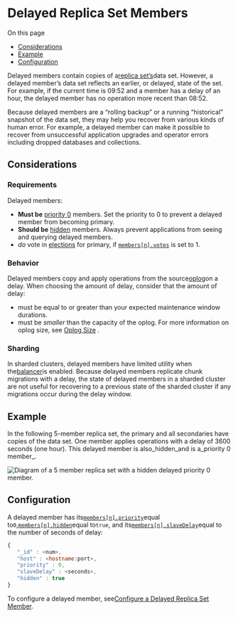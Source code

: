 # Delayed Replica Set Members

On this page

* [Considerations](https://docs.mongodb.com/manual/core/replica-set-delayed-member/#considerations)
* [Example](https://docs.mongodb.com/manual/core/replica-set-delayed-member/#example)
* [Configuration](https://docs.mongodb.com/manual/core/replica-set-delayed-member/#configuration)

Delayed members contain copies of a[replica set’s](https://docs.mongodb.com/manual/reference/glossary/#term-replica-set)data set. However, a delayed member’s data set reflects an earlier, or delayed, state of the set. For example, if the current time is 09:52 and a member has a delay of an hour, the delayed member has no operation more recent than 08:52.

Because delayed members are a “rolling backup” or a running “historical” snapshot of the data set, they may help you recover from various kinds of human error. For example, a delayed member can make it possible to recover from unsuccessful application upgrades and operator errors including dropped databases and collections.

## Considerations

### Requirements

Delayed members:

* **Must be**
  [priority 0](https://docs.mongodb.com/manual/core/replica-set-priority-0-member/#replica-set-secondary-only-members)
  members. Set the priority to 0 to prevent a delayed member from becoming primary.
* **Should be**
  [hidden](https://docs.mongodb.com/manual/core/replica-set-hidden-member/#replica-set-hidden-members)
  members. Always prevent applications from seeing and querying delayed members.
* _do_
  vote in
  [elections](https://docs.mongodb.com/manual/reference/glossary/#term-election)
  for primary, if
  [`members[n].votes`](https://docs.mongodb.com/manual/reference/replica-configuration/#rsconf.members[n].votes)
  is set to 1.

### Behavior

Delayed members copy and apply operations from the source[oplog](https://docs.mongodb.com/manual/reference/glossary/#term-oplog)on a delay. When choosing the amount of delay, consider that the amount of delay:

* must be equal to or greater than your expected maintenance window durations.
* must be
  _smaller_
  than the capacity of the oplog. For more information on oplog size, see
  [Oplog Size](https://docs.mongodb.com/manual/core/replica-set-oplog/#replica-set-oplog-sizing)
  .

### Sharding

In sharded clusters, delayed members have limited utility when the[balancer](https://docs.mongodb.com/manual/reference/glossary/#term-balancer)is enabled. Because delayed members replicate chunk migrations with a delay, the state of delayed members in a sharded cluster are not useful for recovering to a previous state of the sharded cluster if any migrations occur during the delay window.

## Example

In the following 5-member replica set, the primary and all secondaries have copies of the data set. One member applies operations with a delay of 3600 seconds \(one hour\). This delayed member is also_hidden_and is a_priority 0 member_.

![](https://docs.mongodb.com/manual/_images/replica-set-delayed-member.bakedsvg.svg "Diagram of a 5 member replica set with a hidden delayed priority 0 member.")

## Configuration

A delayed member has its[`members[n].priority`](https://docs.mongodb.com/manual/reference/replica-configuration/#rsconf.members[n].priority)equal to`0`,[`members[n].hidden`](https://docs.mongodb.com/manual/reference/replica-configuration/#rsconf.members[n].hidden)equal to`true`, and its[`members[n].slaveDelay`](https://docs.mongodb.com/manual/reference/replica-configuration/#rsconf.members[n].slaveDelay)equal to the number of seconds of delay:

```js
{
   "_id" : <num>,
   "host" : <hostname:port>,
   "priority" : 0,
   "slaveDelay" : <seconds>,
   "hidden" : true
}
```

To configure a delayed member, see[Configure a Delayed Replica Set Member](https://docs.mongodb.com/manual/tutorial/configure-a-delayed-replica-set-member/).

